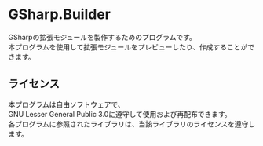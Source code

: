 # GSharp.Builder
GSharpの拡張モジュールを製作するためのプログラムです。  
本プログラムを使用して拡張モジュールをプレビューしたり、作成することができます。

## ライセンス
本プログラムは自由ソフトウェアで、  
GNU Lesser General Public 3.0に遵守して使用および再配布できます。  
各プログラムに参照されたライブラリは、当該ライブラリのライセンスを遵守します。
